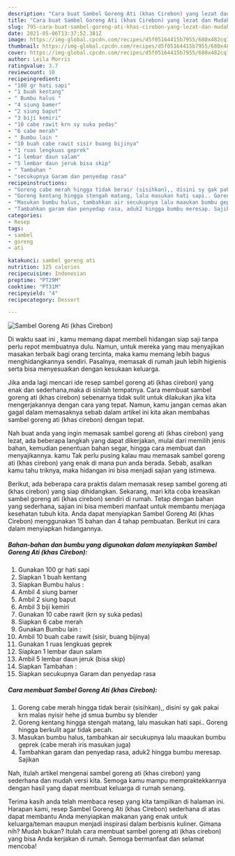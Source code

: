 ```yaml
---
description: "Cara buat Sambel Goreng Ati (khas Cirebon) yang lezat dan Mudah Dibuat"
title: "Cara buat Sambel Goreng Ati (khas Cirebon) yang lezat dan Mudah Dibuat"
slug: 795-cara-buat-sambel-goreng-ati-khas-cirebon-yang-lezat-dan-mudah-dibuat
date: 2021-05-06T13:37:52.381Z
image: https://img-global.cpcdn.com/recipes/d5f05164415b7955/680x482cq70/sambel-goreng-ati-khas-cirebon-foto-resep-utama.jpg
thumbnail: https://img-global.cpcdn.com/recipes/d5f05164415b7955/680x482cq70/sambel-goreng-ati-khas-cirebon-foto-resep-utama.jpg
cover: https://img-global.cpcdn.com/recipes/d5f05164415b7955/680x482cq70/sambel-goreng-ati-khas-cirebon-foto-resep-utama.jpg
author: Leila Morris
ratingvalue: 3.7
reviewcount: 10
recipeingredient:
- "100 gr hati sapi"
- "1 buah kentang"
- " Bumbu halus "
- "4 siung bamer"
- "2 siung baput"
- "3 biji kemiri"
- "10 cabe rawit krn sy suka pedas"
- "6 cabe merah"
- " Bumbu lain "
- "10 buah cabe rawit sisir buang bijinya"
- "1 ruas lengkuas geprek"
- "1 lembar daun salam"
- "5 lembar daun jeruk bisa skip"
- " Tambahan "
- "secukupnya Garam dan penyedap rasa"
recipeinstructions:
- "Goreng cabe merah hingga tidak berair (sisihkan),, disini sy gak pakai krn malas nyisir hehe jd smua bumbu sy blender"
- "Goreng kentang hingga stengah matang, lalu masukan hati sapi.. Goreng hingga berkulit agar tidak pecah."
- "Masukan bumbu halus, tambahkan air secukupnya lalu maaukan bumbu geprek (cabe merah iris masukan juga)"
- "Tambahkan garam dan penyedap rasa, aduk2 hingga bumbu meresap. Sajikan"
categories:
- Resep
tags:
- sambel
- goreng
- ati

katakunci: sambel goreng ati 
nutrition: 125 calories
recipecuisine: Indonesian
preptime: "PT29M"
cooktime: "PT31M"
recipeyield: "4"
recipecategory: Dessert

---
```



![Sambel Goreng Ati (khas Cirebon)](https://img-global.cpcdn.com/recipes/d5f05164415b7955/680x482cq70/sambel-goreng-ati-khas-cirebon-foto-resep-utama.jpg)

Di waktu  saat ini , kamu memang dapat membeli hidangan siap saji tanpa perlu repot membuatnya dulu. Namun, untuk mereka yang mau menyajikan masakan terbaik bagi orang tercinta, maka kamu memang lebih bagus menghidangkannya sendiri. Pasalnya, memasak di rumah jauh lebih higienis serta bisa menyesuaikan dengan kesukaan keluarga.

Jika anda lagi mencari ide resep sambel goreng ati (khas cirebon) yang enak dan sederhana,maka di sinilah tempatnya. Cara membuat sambel goreng ati (khas cirebon)  sebenarnya tidak sulit untuk dilakukan jika kita mengerjakannya dengan cara yang tepat. Namun, kamu jangan cemas akan gagal dalam memasaknya 
sebab dalam artikel ini kita akan membahas sambel goreng ati (khas cirebon) dengan tepat.  



Nah buat anda yang ingin memasak sambel goreng ati (khas cirebon) yang lezat, ada beberapa langkah yang dapat dikerjakan, mulai dari memilih jenis bahan, kemudian penentuan bahan segar, hingga cara membuat dan menyajikannya. kamu Tak perlu pusing kalau mau memasak sambel goreng ati (khas cirebon) yang enak di mana pun anda berada. Sebab, asalkan kamu  tahu triknya, maka hidangan ini bisa menjadi sajian yang istimewa.

Berikut, ada beberapa cara praktis  dalam memasak resep sambel goreng ati (khas cirebon) yang siap dihidangkan. Sekarang, mari kita coba kreasikan sambel goreng ati (khas cirebon) sendiri di rumah. Tetap dengan bahan yang sederhana, sajian ini bisa memberi manfaat untuk membantu menjaga kesehatan tubuh kita. Anda dapat menyiapkan Sambel Goreng Ati (khas Cirebon) menggunakan 15 bahan dan 4 tahap pembuatan. Berikut ini cara dalam menyiapkan hidangannya.

<!--inarticleads1-->

##### Bahan-bahan dan bumbu yang digunakan dalam menyiapkan Sambel Goreng Ati (khas Cirebon):

1. Gunakan 100 gr hati sapi
1. Siapkan 1 buah kentang
1. Siapkan  Bumbu halus :
1. Ambil 4 siung bamer
1. Ambil 2 siung baput
1. Ambil 3 biji kemiri
1. Gunakan 10 cabe rawit (krn sy suka pedas)
1. Siapkan 6 cabe merah
1. Gunakan  Bumbu lain :
1. Ambil 10 buah cabe rawit (sisir, buang bijinya)
1. Gunakan 1 ruas lengkuas geprek
1. Siapkan 1 lembar daun salam
1. Ambil 5 lembar daun jeruk (bisa skip)
1. Siapkan  Tambahan :
1. Siapkan secukupnya Garam dan penyedap rasa




<!--inarticleads2-->

##### Cara membuat Sambel Goreng Ati (khas Cirebon):

1. Goreng cabe merah hingga tidak berair (sisihkan),, disini sy gak pakai krn malas nyisir hehe jd smua bumbu sy blender
1. Goreng kentang hingga stengah matang, lalu masukan hati sapi.. Goreng hingga berkulit agar tidak pecah.
1. Masukan bumbu halus, tambahkan air secukupnya lalu maaukan bumbu geprek (cabe merah iris masukan juga)
1. Tambahkan garam dan penyedap rasa, aduk2 hingga bumbu meresap. Sajikan




Nah, itulah artikel mengenai  sambel goreng ati (khas cirebon)  yang sederhana dan mudah versi kita. Semoga kamu mampu mempraktekkannya dengan hasil yang dapat membuat keluarga di rumah senang. 

Terima kasih anda telah membaca resep yang kita tampilkan di halaman ini. Harapan kami, resep  Sambel Goreng Ati (khas Cirebon) sederhana di atas dapat membantu Anda menyiapkan makanan yang enak untuk keluarga/teman maupun menjadi inspirasi dalam berbisnis kuliner. Gimana nih? Mudah bukan? Itulah cara membuat sambel goreng ati (khas cirebon) yang bisa Anda kerjakan di rumah. Semoga bermanfaat dan selamat mencoba!

